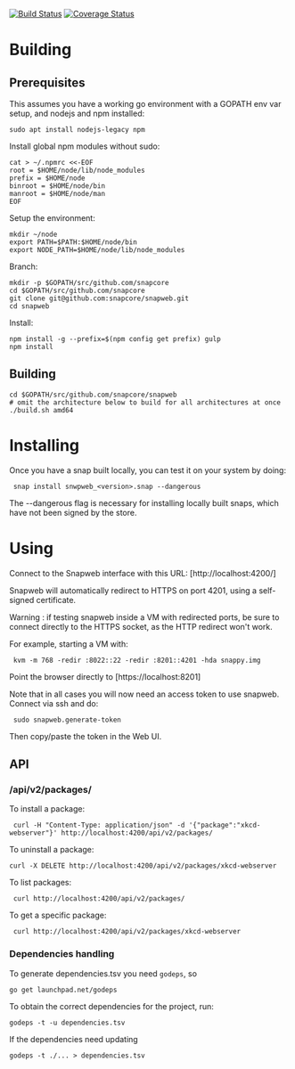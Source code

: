 [![Build Status](https://travis-ci.org/snapcore/snapweb.svg?branch=master)](https://travis-ci.org/snapcore/snapweb)
[![Coverage Status](https://coveralls.io/repos/github/snapcore/snapweb/badge.svg?branch=master)](https://coveralls.io/github/snapcore/snapweb?branch=master)

# Building

## Prerequisites

This assumes you have a working go environment with a GOPATH env var setup,
and nodejs and npm installed:

    sudo apt install nodejs-legacy npm

Install global npm modules without sudo:

    cat > ~/.npmrc <<-EOF
	root = $HOME/node/lib/node_modules
	prefix = $HOME/node
	binroot = $HOME/node/bin
	manroot = $HOME/node/man
	EOF

Setup the environment:

    mkdir ~/node
    export PATH=$PATH:$HOME/node/bin
    export NODE_PATH=$HOME/node/lib/node_modules

Branch:

    mkdir -p $GOPATH/src/github.com/snapcore
    cd $GOPATH/src/github.com/snapcore
    git clone git@github.com:snapcore/snapweb.git
    cd snapweb
    
Install:

    npm install -g --prefix=$(npm config get prefix) gulp
    npm install

## Building

    cd $GOPATH/src/github.com/snapcore/snapweb
    # omit the architecture below to build for all architectures at once
    ./build.sh amd64

# Installing

Once you have a snap built locally, you can test it on your system by doing:

     snap install snwpweb_<version>.snap --dangerous

The --dangerous flag is necessary for installing locally built snaps, which
have not been signed by the store.

# Using

Connect to the Snapweb interface with this URL: [http://localhost:4200/]

Snapweb will automatically redirect to HTTPS on port 4201, using a self-signed
certificate.

Warning : if testing snapweb inside a VM with redirected ports, be sure to
connect directly to the HTTPS socket, as the HTTP redirect won't work.

For example, starting a VM with:

     kvm -m 768 -redir :8022::22 -redir :8201::4201 -hda snappy.img

Point the browser directly to [https://localhost:8201]

Note that in all cases you will now need an access token to use snapweb.
Connect via ssh and do:

     sudo snapweb.generate-token

Then copy/paste the token in the Web UI.

## API

### /api/v2/packages/

To install a package:

     curl -H "Content-Type: application/json" -d '{"package":"xkcd-webserver"}' http://localhost:4200/api/v2/packages/

To uninstall a package:

    curl -X DELETE http://localhost:4200/api/v2/packages/xkcd-webserver

To list packages:

     curl http://localhost:4200/api/v2/packages/

To get a specific package:

     curl http://localhost:4200/api/v2/packages/xkcd-webserver

### Dependencies handling

To generate dependencies.tsv you need `godeps`, so

    go get launchpad.net/godeps

To obtain the correct dependencies for the project, run:

    godeps -t -u dependencies.tsv

If the dependencies need updating

    godeps -t ./... > dependencies.tsv

